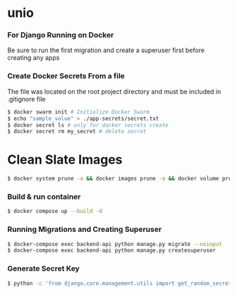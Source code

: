 # unio

### For Django Running on Docker
Be sure to run the first migration and create a superuser first before
creating any apps 

### Create Docker Secrets From a file
The file was located on the root project directory and must be included in .gitignore file

```bash
$ docker swarm init # Initialize Docker Swarm
$ echo "sample_value" > ./app-secrets/secret.txt
$ docker secret ls # only for docker secrets create
$ docker secret rm my_secret # delete secret
```

# Clean Slate Images

```bash
$ docker system prune -a && docker images prune -a && docker volume prune -a
```

### Build & run container

```bash
$ docker compose up --build -d
```

### Running Migrations and Creating Superuser

```bash
$ docker-compose exec backend-api python manage.py migrate --noinput
$ docker-compose exec backend-api python manage.py createsuperuser 
```

### Generate Secret Key

```bash
$ python -c 'from django.core.management.utils import get_random_secret_key; print(get_random_secret_key())'
```